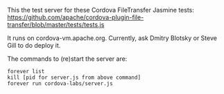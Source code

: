 This the test server for these Cordova FileTransfer Jasmine tests: https://github.com/apache/cordova-plugin-file-transfer/blob/master/tests/tests.js

It runs on cordova-vm.apache.org. Currently, ask Dmitry Blotsky or Steve Gill to
do deploy it.

The commands to (re)start the server are:

    forever list
    kill [pid for server.js from above command]
    forever run cordova-labs/server.js


